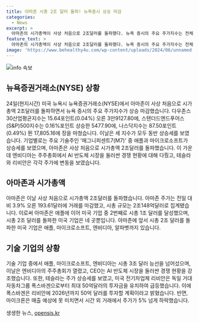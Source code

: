 ```yaml
---
title: 아마존 시총 2조 달러 돌파! 뉴욕증시 상승 마감
categories:
  - News
excerpt: >
  아마존의 시가총액이 사상 처음으로 2조달러를 돌파했다. 뉴욕 증시의 주요 주가지수는 전체적으로 상승했으며, 기술주 중 애플과 마이크로소프트 등이 상승세를 보였다. 아마존을 포함한 몇몇 기업은 시가총액 2조달러를 돌파한 미국 기업의 목록에 이름을 올렸다. 이날 폭스바겐의 리비안 투자 소식으로 인해 리비안의 주가가 23% 이상 급등했으며, 마이크론은 매출 부진으로 주가가 시간 외 거래에서 5% 이상 하락했다.
feature_text: >
  아마존의 시가총액이 사상 처음으로 2조달러를 돌파했다. 뉴욕 증시의 주요 주가지수는 전체적으로 상승했으며, 기술주 중 애플과 마이크로소프트 등이 상승세를 보였다. 아마존을 포함한 몇몇 기업은 시가총액 2조달러를 돌파한 미국 기업의 목록에 이름을 올렸다. 이날 폭스바겐의 리비안 투자 소식으로 인해 리비안의 주가가 23% 이상 급등했으며, 마이크론은 매출 부진으로 주가가 시간 외 거래에서 5% 이상 하락했다.
image: 'https://www.behealthy4u.com/wp-content/uploads/2024/06/unnamed-file.png'
---
```


<p><img src="https://www.behealthy4u.com/wp-content/uploads/2024/06/unnamed-file.png" alt="info 속보" /></p>

<h2 data-ke-size="size26">뉴욕증권거래소(NYSE) 상황</h2>

<p data-ke-size="size16">24일(현지시간) 미국 뉴욕시 뉴욕증권거래소(NYSE)에서 아마존이 사상 처음으로 시가총액 2조달러를 돌파하면서 뉴욕 증시의 주요 주가지수가 상승 마감했습니다. 다우존스30산업평균지수는 15.64포인트(0.04%) 오른 3만9127.80에, 스탠더드앤드푸어스(S&P)500지수는 0.16%포인트 상승한 5477.90에, 나스닥지수는 87.50포인트(0.49%) 뛴 17,805.16에 장을 마쳤습니다. 이날은 세 지수가 모두 동반 상승세를 보였습니다. 기업별로는 주요 기술주인 '매그니피센트7(M7)' 중 애플과 마이크로소프트가 상승세를 보였으며, 아마존은 사상 처음으로 시가총액 2조달러를 돌파했습니다. 이 가운데 엔비디아는 주주총회에서 AI 반도체 시장을 둘러싼 경쟁 현황에 대해 다뤘고, 테슬라와 리비안은 각각 주가에 변동을 보였습니다.</p>

<h2 data-ke-size="size26">아마존과 시가총액</h2>

<p data-ke-size="size16">아마존은 이날 사상 처음으로 시가총액 2조달러를 돌파했습니다. 아마존 주가는 전일 대비 3.9% 오른 193.61달러에 거래를 마감했고, 시총 규모는 2조148억달러로 집계됐습니다. 이로써 아마존은 애플에 이어 미국 기업 중 2번째로 시총 1조 달러를 달성했으며, 시총 2조 달러를 돌파한 미국 기업은 네 곳뿐입니다. 아마존에 앞서 시총 2조 달러를 돌파한 미국 기업은 애플, 마이크로소프트, 엔비디아, 알파벳까지 있습니다.</p>

<h2 data-ke-size="size26">기술 기업의 상황</h2>

<p data-ke-size="size16">기술 기업 중에서 애플, 마이크로소프트, 엔비디아는 시총 3조 달러 능선을 넘어섰으며, 이날은 엔비디아의 주주총회가 열렸고, CEO는 AI 반도체 시장을 둘러싼 경쟁 현황을 강조했습니다. 또한, 테슬라는 주가 상승세를 보였고, 미국 전기차업체 리비안은 독일 거대 자동차그룹 폭스바겐으로부터 최대 50억달러의 투자금을 유치하여 급등했습니다. 이에 폭스바겐은 리비안에 2026년까지 50억 달러를 투자할 계획이라고 밝혔습니다. 반면, 마이크론은 매출 예상에 못 미치면서 시간 외 거래에서 주가가 5% 넘게 하락했습니다.</p>
생생한 뉴스, <a href="https://opensis.kr" rel="dofollow">opensis.kr</a>


